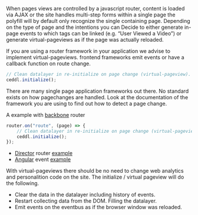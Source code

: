 When pages views are controlled by a javascript router, content is loaded via AJAX or the site handles multi-step forms within a single page the polyfill will by default only recognize the single containing page. Depending on the type of page and the intentions you can Decide to either generate in-page events to which tags can be linked (e.g. “User Viewed a Video”) or generate virtual-pageviews as if the page was actually reloaded.

If you are using a router framework in your application we advise to implement virtual-pageviews. frontend frameworks emit events or have a callback function on route change.

```js
// Clean datalayer in re-initialize on page change (virtual-pageview).
ceddl.initialize();
```

There are many single page application frameworks out there. No standard exists on how pagechanges are handled. Look at the documentation of the framework you are using to find out how to detect a page change.

A example with [backbone](https://backbonejs.org/#Router) router
```js
router.on("route", (page) => {
    // Clean datalayer in re-initialize on page change (virtual-pageview).
    ceddl.initialize();
});
```

* [Director](https://github.com/flatiron/director) router [example](https://github.com/ceddl/ceddl-with-vue/blob/master/src/js/routes.js)
* [Angular](https://angular.io/guide/router) event [example](https://github.com/ceddl/ceddl-with-angular/blob/master/src/app/app.component.ts)

With virtual-pageviews there should be no need to change web analytics and personalition code on the site. The initialize / virtual pageview will do the following.

* Clear the data in the datalayer including history of events.
* Restart collecting data from the DOM. Filling the datalayer.
* Emit events on the eventbus as if the browser window was reloaded.

